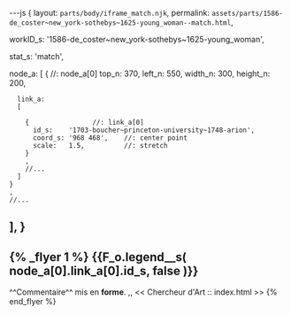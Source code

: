 ---js
{
  layout:    `parts/body/iframe_match.njk`,
  permalink: `assets/parts/1586-de_coster~new_york-sothebys~1625-young_woman--match.html`,
  
  workID_s:   '1586-de_coster~new_york-sothebys~1625-young_woman',

  stat_s: 'match',

  node_a:
  [
    {                  //: node_a[0]
      top_n:    370,
      left_n:   550,
      width_n:  300,
      height_n: 200,

      link_a:
      [
        
        {                //: link_a[0]
          id_s:    '1703-boucher~princeton-university~1748-arion',
          coord_s: '968 468',    //: center point
          scale:   1.5,          //: stretch
        }
        ,
        //...
      ]
    }
    ,
    //...
  ],
}
---
{%  _flyer  1 %}
{{F_o.legend__s( node_a[0].link_a[0].id_s, false )}}
--
^^Commentaire^^ mis en **forme**.  ,,
<< Chercheur d'Art  ::  index.html >>
{% end_flyer %}

